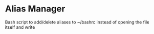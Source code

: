 # Alias Manager

Bash script to add/delete aliases to ~/bashrc instead of opening the file itself and write
